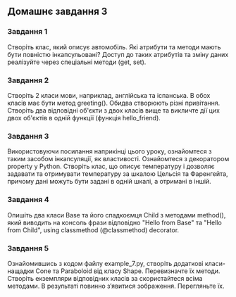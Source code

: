 ## Домашнє завдання 3

### Завдання 1

Створіть клас, який описує автомобіль. Які атрибути та методи мають бути повністю інкапсульовані? Доступ до таких атрибутів та зміну даних реалізуйте через спеціальні методи (get, set).

### Завдання 2

Створіть 2 класи мови, наприклад, англійська та іспанська. В обох класів має бути метод greeting(). Обидва створюють різні привітання. Створіть два відповідні об'єкти з двох класів вище та викличте дії цих двох об'єктів в одній функції (функція hello_friend).

### Завдання 3

Використовуючи посилання наприкінці цього уроку, ознайомтеся з таким засобом інкапсуляції, як властивості. Ознайомтеся з декоратором property у Python. Створіть клас, що описує температуру і дозволяє задавати та отримувати температуру за шкалою Цельсія та Фаренгейта, причому дані можуть бути задані в одній шкалі, а отримані в іншій.

### Завдання 4

Опишіть два класи Base та його спадкоємця Child з методами method(), який виводить на консоль фрази відповідно "Hello from Base" та "Hello from Child", using classmethod (@classmethod) decorator.

### Завдання 5

Ознайомившись з кодом файлу example_7.py, створіть додаткові класи-нащадки Cone та Paraboloid від класу Shape. Перевизначте їх методи. Створіть екземпляри відповідних класів за скористайтеся всіма методами. В результаті повинно з’явитися зображення. Перегляньте їх.